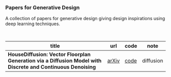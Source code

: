 ### Papers for Generative Design


A collection of papers for generative design giving design inspirations using deep learning techniques.

<br>

| title | url | code | note |
|-------|-----|------|------|
| **HouseDiffusion: Vector Floorplan Generation via a Diffusion Model with Discrete and Continuous Denoising** | [arXiv]() | [code](https://github.com/aminshabani/house_diffusion) | diffusion |


